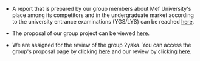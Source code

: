 
+ A report that is prepared by our group members about Mef University's place among its competitors and in the undergraduate market according to the university entrance examinations (YGS/LYS) can be reached [here](hw3.html).

+ The proposal of our group project can be viewed [here](project_proposal.html).

+ We are assigned for the review of the group 2yaka. You can access the group's proposal page by clicking [here](https://mef-bda503.github.io/gpj-2yaka/Group_Project2Yaka.html) and our review by clicking [here](henüz_hazırlanmadı).
